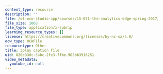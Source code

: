 ```yaml
---
content_type: resource
description: ''
file: /ol-ocw-studio-app/courses/15-071-the-analytics-edge-spring-2017/820c33dc54bc2fe3ffbe903bb3916251_JGetImYLis.srt
file_size: 1068
file_type: application/x-subrip
learning_resource_types: []
license: https://creativecommons.org/licenses/by-nc-sa/4.0/
ocw_type: OCWFile
resourcetype: Other
title: 3play caption file
uid: 820c33dc-54bc-2fe3-ffbe-903bb3916251
video_metadata:
  youtube_id: null
---
```

